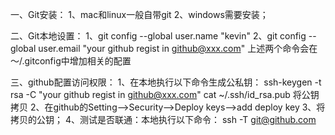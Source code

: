 一、Git安装：
  1、mac和linux一般自带git
  2、windows需要安装；

二、Git本地设置：
  1、git config --global user.name "kevin"
  2、git config --global user.email "your github regist in github@xxx.com"
  上述两个命令会在～/.gitconfig中增加相关的配置

三、github配置访问权限：
  1、在本地执行以下命令生成公私钥：
    ssh-keygen -t rsa -C "your github regist in github@xxx.com"
    cat ~/.ssh/id_rsa.pub
    将公钥拷贝
  2、在github的Setting-->Security-->Deploy keys-->add deploy key
  3、将拷贝的公钥；
  4、测试是否联通：本地执行以下命令：
    ssh -T git@github.com
    
